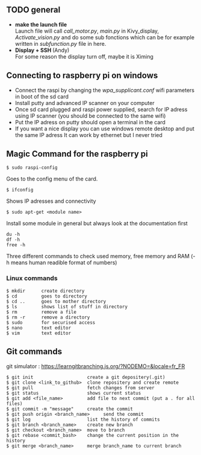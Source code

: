 ## TODO general
* <b> make the launch file </b> </br>
Launch file will call *call_motor.py*, *main.py* in Kivy_display, *Activate_vision.py* and do some sub fonctions which can be for example written in *subfunction.py* file in here.
* <b> Display + SSH </b> (Andy) </br>
For some reason the display turn off, maybe it is Ximing

## Connecting to raspberry pi on windows
* Connect the raspi by changing the *wpa_supplicant.conf* wifi parameters in boot of the sd card
* Install putty and advanced IP scanner on your computer
* Once sd card plugged and raspi power supplied, search for IP adress using IP scanner (you should be connected to the same wifi)
* Put the IP adress on putty should open a terminal in the card
* If you want a nice display you can use windows remote desktop and put the same IP adress
It can work by ethernet but I never tried

## Magic Command for the raspberry pi
```
$ sudo raspi-config
```
Goes to the config menu of the card.
```
$ ifconfig
```
Shows IP adresses and connectivity
```
$ sudo apt-get <module name>
```
Install some module in general but always look at the documentation first
```
du -h
df -h
free -h
```
Three different commands to check used memory, free memory and RAM (-h means human readible format of numbers)
### Linux commands
```
$ mkdir      create directory
$ cd         goes to directory
$ cd ..      goes to mother directory
$ ls         shows list of stuff in directory
$ rm         remove a file
$ rm -r      remove a directory
$ sudo       for securised access
$ nano       text editor
$ vim        text editor
```

## Git commands
git simulator : https://learngitbranching.js.org/?NODEMO=&locale=fr_FR
```
$ git init                    create a git depositery(.git)
$ git clone <link_to_github>  clone repositery and create remote
$ git pull                    fetch changes from server
$ git status                  shows current status
$ git add <file_name>         add file to next commit (put a . for all files)
$ git commit -m "message"     create the commit
$ git push origin <branch_name>     send the commit
$ git log                     list the history of commits
$ git branch <branch_name>    create new branch
$ git checkout <branch_name>  move to branch
$ git rebase <commit_bash>    change the current position in the history
$ git merge <branch_name>     merge branch_name to current branch
```
